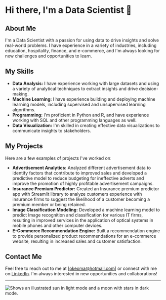 # Hi there, I'm a Data Scientist 👋

## About Me

I'm a Data Scientist with a passion for using data to drive insights and solve real-world problems. I have experience in a variety of industries, including education, hospitality, finance, and e-commerce, and I'm always looking for new challenges and opportunities to learn.

## My Skills

- **Data Analysis:** I have experience working with large datasets and using a variety of analytical techniques to extract insights and drive decision-making.
- **Machine Learning:** I have experience building and deploying machine learning models, including supervised and unsupervised learning algorithms.
- **Programming:** I'm proficient in Python and R, and have experience working with SQL and other programming languages as well.
- **Data Visualization:** I'm skilled in creating effective data visualizations to communicate insights to stakeholders.

## My Projects

Here are a few examples of projects I've worked on:

- **Advertisement Analytics:** Analyzed different advertisement data to identify factors that contribute to improved sales and developed a predictive model to reduce budgeting for ineffective adverts and improve the promotion of highly profitable advertisement campaigns.
- **Insurance Premium Predictor:** Created an Insurance premium predictor app with Streamlit library to analyze customers experience with insurance firms to suggest the likelihood of a customer becoming a premium member or being retained.
- **Image Classification Modeling:** Developed a machine learning model to predict Image recognition and classification for various IT firms, resulting in improved services in the application of optical systems in mobile phones and other computer devices.
- **E-Commerce Recommendation Engine:** Built a recommendation engine to provide personalized product recommendations for an e-commerce website, resulting in increased sales and customer satisfaction.

## Contact Me

Feel free to reach out to me at [okeoma@hotmail.com] or connect with me on [LinkedIn](https://www.linkedin.com/in/okeoma-ihunwo-b69b3664/). I'm always interested in new opportunities and collaborations!

***
<picture>
  <source media="(prefers-color-scheme: dark)" srcset="https://github.com/Okeoma/Okeoma/blob/main/certificates/Harvard_Artificial_Intelligence_Certificate.png">
  <source media="(prefers-color-scheme: light)" srcset="https://user-images.githubusercontent.com/25423296/163456779-a8556205-d0a5-45e2-ac17-42d089e3c3f8.png">
  <img alt="Shows an illustrated sun in light mode and a moon with stars in dark mode." src="https://user-images.githubusercontent.com/25423296/163456779-a8556205-d0a5-45e2-ac17-42d089e3c3f8.png">
</picture>
